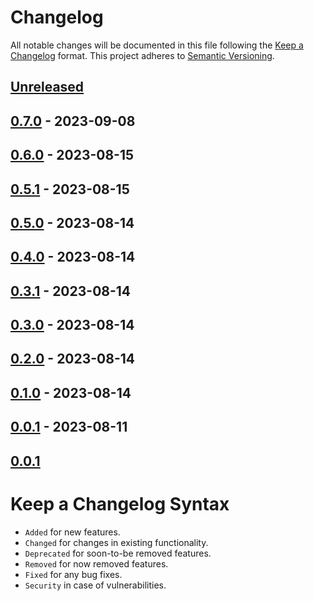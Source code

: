 # Changelog

All notable changes will be documented in this file following the [Keep a Changelog](https://keepachangelog.com/en/1.0.0/) 
format. This project adheres to [Semantic Versioning](https://semver.org/spec/v2.0.0.html).

## [Unreleased]

## [0.7.0] - 2023-09-08

## [0.6.0] - 2023-08-15

## [0.5.1] - 2023-08-15

## [0.5.0] - 2023-08-14

## [0.4.0] - 2023-08-14

## [0.3.1] - 2023-08-14

## [0.3.0] - 2023-08-14

## [0.2.0] - 2023-08-14

## [0.1.0] - 2023-08-14

## [0.0.1] - 2023-08-11

## [0.0.1]

# Keep a Changelog Syntax

-   `Added` for new features.
-   `Changed` for changes in existing functionality.
-   `Deprecated` for soon-to-be removed features.
-   `Removed` for now removed features.
-   `Fixed` for any bug fixes. 
-   `Security` in case of vulnerabilities.

[Unreleased]: https://github.com/glhd/special/compare/0.7.0...HEAD

[0.7.0]: https://github.com/glhd/special/compare/0.6.0...0.7.0

[0.6.0]: https://github.com/glhd/special/compare/0.5.1...0.6.0

[0.5.1]: https://github.com/glhd/special/compare/0.5.0...0.5.1

[0.5.0]: https://github.com/glhd/special/compare/0.4.0...0.5.0

[0.4.0]: https://github.com/glhd/special/compare/0.3.1...0.4.0

[0.3.1]: https://github.com/glhd/special/compare/0.3.0...0.3.1

[0.3.0]: https://github.com/glhd/special/compare/0.2.0...0.3.0

[0.2.0]: https://github.com/glhd/special/compare/0.1.0...0.2.0

[0.1.0]: https://github.com/glhd/special/compare/0.0.1...0.1.0

[0.0.1]: https://github.com/glhd/special/compare/0.0.1...0.0.1

[0.0.1]: https://github.com/glhd/special/compare/0.0.1...0.0.1
